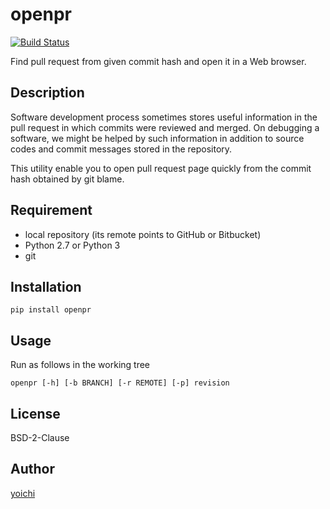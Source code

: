 openpr
======

[![Build Status](https://travis-ci.org/yoichi/openpr.svg)](https://travis-ci.org/yoichi/openpr)

Find pull request from given commit hash and open it in a Web browser.

## Description

Software development process sometimes stores useful information in the pull
request in which commits were reviewed and merged. On debugging a software,
we might be helped by such information in addition to source codes and commit
messages stored in the repository.

This utility enable you to open pull request page quickly from the commit hash
obtained by git blame.

## Requirement

* local repository (its remote points to GitHub or Bitbucket)
* Python 2.7 or Python 3
* git

## Installation

	pip install openpr

## Usage

Run as follows in the working tree

	openpr [-h] [-b BRANCH] [-r REMOTE] [-p] revision

## License

BSD-2-Clause

## Author

[yoichi](https://github.com/yoichi)